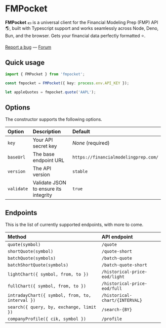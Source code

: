 # FMPocket

**FMPocket** 💶 is a universal client for the Financial Modeling Prep (FMP) API 🌎, built with Typescript support and works seamlessly across Node, Deno, Bun, and the browser. Gets your financial data perfectly formatted ⭐️.

[Report a bug](https://github.com/l0uisgrange/fmpocket/issues) — [Forum](https://github.com/l0uisgrange/fmpocket/discussions/categories/q-a)

## Quick usage

```typescript
import { FMPocket } from 'fmpocket';

const fmpocket = FMPocket({ key: process.env.API_KEY });

let appleQuotes = fmpocket.quote('AAPL');
```

## Options

The constructor supports the following options.

| Option     | Description                           | Default                              |
| :--------- | :------------------------------------ | :----------------------------------- |
| `key`      | Your API secret key                   | _None_ (required)                    |
| `baseUrl`  | The base endpoint URL                 | `https://financialmodelingprep.com/` |
| `version`  | The API version                       | `stable`                             |
| `validate` | Validate JSON to ensure its integrity | `true`                               |

## Endpoints

This is the list of currently supported endpoints, with more to come.

| Method                                          | API endpoint                   |
| :---------------------------------------------- | :----------------------------- |
| `quote(symbol)`                                 | `/quote`                       |
| `shortQuote(symbol)`                            | `/quote-short`                 |
| `batchQuote(symbols)`                           | `/batch-quote`                 |
| `batchShortQuote(symbols)`                      | `/batch-quote-short`           |
| `lightChart({ symbol, from, to })`              | `/historical-price-eod/light`  |
| `fullChart({ symbol, from, to })`               | `/historical-price-eod/full`   |
| `intradayChart({ symbol, from, to, interval })` | `/historical-chart/{INTERVAL}` |
| `search({ query, by, exchange, limit })`        | `/search-{BY}`                 |
| `companyProfile({ cik, symbol })`               | `/profile`                     |
